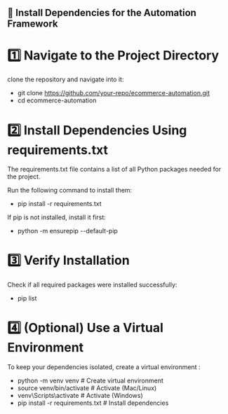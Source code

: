 ## 🔧 Install Dependencies for the Automation Framework

# 1️⃣ Navigate to the Project Directory

clone the repository and navigate into it:

- git clone https://github.com/your-repo/ecommerce-automation.git
- cd ecommerce-automation

# 2️⃣ Install Dependencies Using requirements.txt

The requirements.txt file contains a list of all Python packages needed for the project.

Run the following command to install them:

- pip install -r requirements.txt

If pip is not installed, install it first:

- python -m ensurepip --default-pip

# 3️⃣ Verify Installation

Check if all required packages were installed successfully:

- pip list

# 4️⃣ (Optional) Use a Virtual Environment

To keep your dependencies isolated, create a virtual environment :

- python -m venv venv  # Create virtual environment
- source venv/bin/activate  # Activate (Mac/Linux)
- venv\Scripts\activate  # Activate (Windows)
- pip install -r requirements.txt  # Install dependencies






